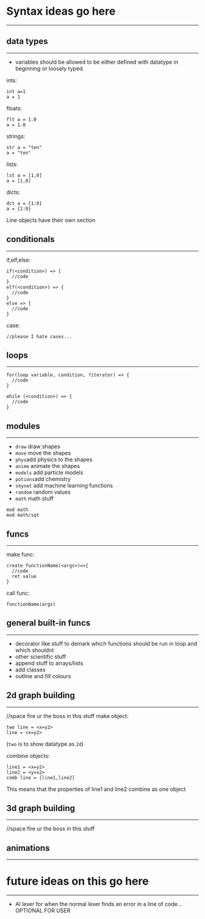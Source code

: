 # Syntax ideas go here
_________________________________
## data types
---------------------------------
*  variables should be allowed to be either defined with datatype in beginning or loosely typed.

ints:
```
int a=1 
a = 1 
```

floats:
```
flt a = 1.0
a = 1.0
```

strings:
```
str a = "ten"
a = "ten"
```

lists:
```
lst a = [1,0]
a = [1,0]
```

dicts:
```
dct a = {1:0}
a = {1:0}
```

Line objects have their own section

## conditionals
---------------------------------
if,elf,else:
```
if(<condition>) => {
  //code
}
elf(<condition>) => {
  //code
}
else => {
  //code
}
```
case:
```
//please I hate cases... 
```
## loops
---------------------------------
```
for(loop variable, condition, ?iterator) => {
  //code
}
```

```
while (<condition>) => {
  //code
}
```

## modules
---------------------------------
* `draw` draw shapes
* `move` move the shapes
* `phys`add physics to the shapes
* `anime` animate the shapes
* `models` add particle models
* `potions`add chemistry
* `skynet` add machine learning functions
* `random` random values
* `math` math stuff

```
mod math
mod math/sqt
```
## funcs
---------------------------------
make func:
```
create functionName(<args>)=>{
  //code
  ret value
}
```
call func:
```
functionName(args)
```
## general built-in funcs
---------------------------------
* decorator like stuff to demark which functions should be run in loop and which shouldnt
* other scientific stuff
* append stuff to arrays/lists
* add classes
* outline and fill colours

## 2d graph building
---------------------------------
//space fire ur the boss in this stuff
make object:
```
two line = <x=y2>
line = <x=y2>
```
(`two` is to show datatype as `2d`)

combine objects:

```
line1 = <x=y2>
line2 = <y=x2>
comb line = [line1,line2]
```
This means that the properties of line1 and line2 combine as one object

## 3d graph building
---------------------------------
//space fire ur the boss in this stuff

## animations
---------------------------------

# future ideas on this go here 
---------------------------------

* AI lexer for when the normal lexer finds an error in a line of code... OPTIONAL FOR USER